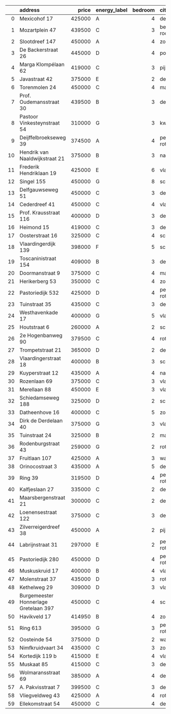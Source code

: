 |    | address                               |   price | energy_label   |   bedroom | city                |   house_age |   house_id |
|---:|:--------------------------------------|--------:|:---------------|----------:|:--------------------|------------:|-----------:|
|  0 | Mexicohof 17                          |  425000 | A              |         4 | delft               |          43 |   43447586 |
|  1 | Mozartplein 47                        |  439500 | C              |         3 | berkel-en-rodenrijs |          52 |   43448936 |
|  2 | Slootdreef 147                        |  450000 | A              |         4 | zoetermeer          |          46 |   43434643 |
|  3 | De Backerstraat 26                    |  445000 | D              |         4 | poeldijk            |          39 |   43562269 |
|  4 | Marga Klompélaan 62                   |  419000 | C              |         3 | pijnacker           |          33 |   43433724 |
|  5 | Javastraat 42                         |  375000 | E              |         2 | delft               |         105 |   43556290 |
|  6 | Torenmolen 24                         |  450000 | C              |         4 | maassluis           |          37 |   43448873 |
|  7 | Prof. Oudemansstraat 30               |  439500 | B              |         3 | delft               |          72 |   43434587 |
|  8 | Pastoor Vinkesteynstraat 54           |  310000 | G              |         3 | kwintsheul          |          86 |   43459042 |
|  9 | Deijffelbroekseweg 39                 |  374500 | A              |         4 | pernis-rotterdam    |          19 |   43551040 |
| 10 | Hendrik van Naaldwijkstraat 21        |  375000 | B              |         3 | naaldwijk           |          67 |   43447008 |
| 11 | Frederik Hendriklaan 19               |  425000 | E              |         6 | vlaardingen         |          56 |   43449671 |
| 12 | Singel 155                            |  450000 | G              |         8 | schiedam            |         138 |   43411413 |
| 13 | Delfgauwseweg 51                      |  450000 | C              |         3 | delft               |         123 |   43551870 |
| 14 | Cederdreef 41                         |  450000 | C              |         4 | vlaardingen         |          48 |   43446865 |
| 15 | Prof. Krausstraat 116                 |  400000 | D              |         3 | delft               |          72 |   43441501 |
| 16 | Heimond 15                            |  419000 | C              |         3 | de-lier             |          64 |   43551924 |
| 17 | Oosterstraat 16                       |  325000 | C              |         4 | schiedam            |         140 |   43434957 |
| 18 | Vlaardingerdijk 139                   |  398000 | F              |         5 | schiedam            |          95 |   43418579 |
| 19 | Toscaninistraat 154                   |  409000 | B              |         3 | den-haag            |          44 |   43434144 |
| 20 | Doormanstraat 9                       |  375000 | C              |         4 | maasdijk            |          52 |   43432963 |
| 21 | Herikerberg 53                        |  350000 | C              |         4 | zoetermeer          |          52 |   43557286 |
| 22 | Pastoriedijk 532                      |  425000 | D              |         4 | pernis-rotterdam    |        2024 |   43405993 |
| 23 | Tuinstraat 35                         |  435000 | C              |         3 | delft               |         112 |   43431911 |
| 24 | Westhavenkade 17                      |  400000 | G              |         5 | vlaardingen         |         124 |   42196845 |
| 25 | Houtstraat 6                          |  260000 | A              |         2 | schiedam            |         146 |   43556462 |
| 26 | 2e Hogenbanweg 90                     |  379500 | C              |         4 | rotterdam           |          70 |   43447444 |
| 27 | Trompetstraat 21                      |  365000 | D              |         2 | delft               |         121 |   43558122 |
| 28 | Vlaardingerstraat 18                  |  400000 | B              |         3 | schiedam            |          36 |   43556444 |
| 29 | Kuyperstraat 12                       |  435000 | A              |         4 | naaldwijk           |          40 |   43449903 |
| 30 | Rozenlaan 69                          |  375000 | C              |         3 | vlaardingen         |          96 |   43442842 |
| 31 | Merellaan 88                          |  450000 | E              |         3 | vlaardingen         |          68 |   43550516 |
| 32 | Schiedamseweg 188                     |  325000 | D              |         2 | schiedam            |         101 |   43411560 |
| 33 | Datheenhove 16                        |  400000 | C              |         5 | zoetermeer          |          48 |   43402220 |
| 34 | Dirk de Derdelaan 40                  |  375000 | G              |         3 | vlaardingen         |          65 |   43406419 |
| 35 | Tuinstraat 24                         |  325000 | B              |         2 | maassluis           |          46 |   43449956 |
| 36 | Rodenburgstraat 43                    |  259000 | G              |         2 | rotterdam           |          96 |   43437968 |
| 37 | Fruitlaan 107                         |  425000 | A              |         3 | wateringen          |          23 |   43443368 |
| 38 | Orinocostraat 3                       |  435000 | A              |         5 | delft               |          43 |   43443331 |
| 39 | Ring 39                               |  319500 | D              |         4 | pernis-rotterdam    |          63 |   43444466 |
| 40 | Kalfjeslaan 27                        |  335000 | C              |         2 | delft               |          45 |   43428575 |
| 41 | Maarsbergenstraat 21                  |  300000 | C              |         2 | den-haag            |          75 |   43437640 |
| 42 | Loenensestraat 122                    |  375000 | C              |         3 | den-haag            |         118 |   42324079 |
| 43 | Zilverreigerdreef 38                  |  450000 | A              |         2 | pijnacker           |           4 |   43550055 |
| 44 | Labrijnstraat 31                      |  297000 | E              |         2 | pernis-rotterdam    |          91 |   43550793 |
| 45 | Pastoriedijk 280                      |  450000 | D              |         4 | pernis-rotterdam    |         124 |   42316553 |
| 46 | Muskuskruid 17                        |  400000 | B              |         4 | vlaardingen         |          39 |   43434571 |
| 47 | Molenstraat 37                        |  435000 | D              |         3 | rotterdam           |          73 |   43558636 |
| 48 | Kethelweg 29                          |  309000 | D              |         3 | vlaardingen         |          91 |   43452830 |
| 49 | Burgemeester Honnerlage Gretelaan 397 |  450000 | C              |         4 | schiedam            |          35 |   43481836 |
| 50 | Havikveld 17                          |  414950 | B              |         4 | zoetermeer          |          41 |   43448775 |
| 51 | Ring 613                              |  395000 | G              |         3 | pernis-rotterdam    |          97 |   43496243 |
| 52 | Oosteinde 54                          |  375000 | D              |         2 | wateringen          |         191 |   43421230 |
| 53 | Nimfkruidvaart 34                     |  435000 | C              |         3 | zoetermeer          |          44 |   43563690 |
| 54 | Kortedijk 119 b                       |  415000 | E              |         4 | vlaardingen         |          60 |   43555132 |
| 55 | Muskaat 85                            |  415000 | C              |         3 | de-lier             |          37 |   43550860 |
| 56 | Wolmaransstraat 69                    |  385000 | A              |         4 | den-haag            |          30 |   43449520 |
| 57 | A. Pakvisstraat 7                     |  399500 | C              |         3 | den-haag            |          42 |   43496246 |
| 58 | Vliegveldweg 43                       |  425000 | A              |         4 | rotterdam           |          65 |   43473799 |
| 59 | Ellekomstraat 54                      |  450000 | C              |         4 | den-haag            |          91 |   43556306 |